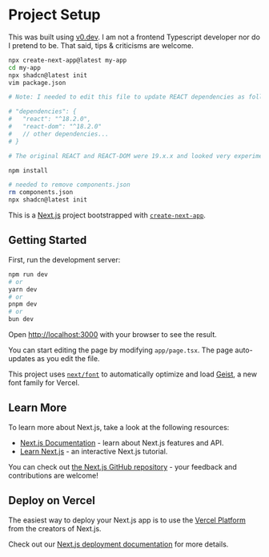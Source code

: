 # Project Setup
This was built using [v0.dev](https://v0.dev). I am not a frontend Typescript developer nor do I pretend to be.  That said, tips & criticisms are welcome.

```bash
npx create-next-app@latest my-app
cd my-app
npx shadcn@latest init
vim package.json

# Note: I needed to edit this file to update REACT dependencies as follows:

# "dependencies": {
#   "react": "^18.2.0",
#   "react-dom": "^18.2.0"
#   // other dependencies...
# }

# The original REACT and REACT-DOM were 19.x.x and looked very experimental

npm install

# needed to remove components.json
rm components.json
npx shadcn@latest init
```

This is a [Next.js](https://nextjs.org) project bootstrapped with [`create-next-app`](https://nextjs.org/docs/app/api-reference/cli/create-next-app).

## Getting Started

First, run the development server:

```bash
npm run dev
# or
yarn dev
# or
pnpm dev
# or
bun dev
```

Open [http://localhost:3000](http://localhost:3000) with your browser to see the result.

You can start editing the page by modifying `app/page.tsx`. The page auto-updates as you edit the file.

This project uses [`next/font`](https://nextjs.org/docs/app/building-your-application/optimizing/fonts) to automatically optimize and load [Geist](https://vercel.com/font), a new font family for Vercel.

## Learn More

To learn more about Next.js, take a look at the following resources:

- [Next.js Documentation](https://nextjs.org/docs) - learn about Next.js features and API.
- [Learn Next.js](https://nextjs.org/learn) - an interactive Next.js tutorial.

You can check out [the Next.js GitHub repository](https://github.com/vercel/next.js) - your feedback and contributions are welcome!

## Deploy on Vercel

The easiest way to deploy your Next.js app is to use the [Vercel Platform](https://vercel.com/new?utm_medium=default-template&filter=next.js&utm_source=create-next-app&utm_campaign=create-next-app-readme) from the creators of Next.js.

Check out our [Next.js deployment documentation](https://nextjs.org/docs/app/building-your-application/deploying) for more details.
